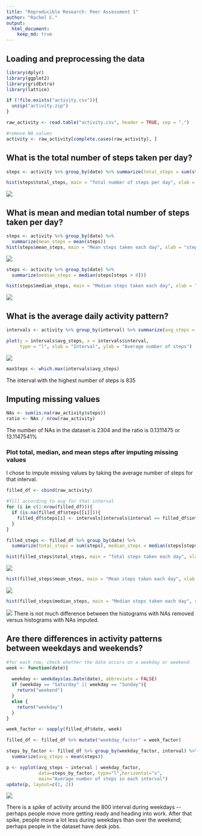 ```yaml
---
title: "Reproducible Research: Peer Assessment 1"
author: "Rachel C."
output: 
  html_document:
    keep_md: true
---
```



## Loading and preprocessing the data

```r
library(dplyr)
library(ggplot2)
library(gridExtra)
library(lattice)

if (!file.exists("activity.csv")){
  unzip("activity.zip")
}

raw_activity <- read.table("activity.csv", header = TRUE, sep = ",")

#remove NA values
activity <- raw_activity[complete.cases(raw_activity), ]
```

## What is the total number of steps taken per day?

```r
steps <- activity %>% group_by(date) %>% summarize(total_steps = sum(steps, na.rm = TRUE))

hist(steps$total_steps, main = "Total number of steps per day", xlab = "Steps")
```

![](PA1_template_files/figure-html/unnamed-chunk-2-1.png)<!-- -->

## What is mean and median total number of steps taken per day?

```r
steps <- activity %>% group_by(date) %>% 
  summarize(mean_steps = mean(steps))
hist(steps$mean_steps, main = "Mean steps taken each day", xlab = "steps")
```

![](PA1_template_files/figure-html/unnamed-chunk-3-1.png)<!-- -->

```r
steps <- activity %>% group_by(date) %>% 
  summarize(median_steps = median(steps[steps > 0]))

hist(steps$median_steps, main = "Median steps taken each day", xlab = "steps")
```

![](PA1_template_files/figure-html/unnamed-chunk-3-2.png)<!-- -->

## What is the average daily activity pattern?


```r
intervals <- activity %>% group_by(interval) %>% summarize(avg_steps = mean(steps))

plot(y = intervals$avg_steps, x = intervals$interval, 
     type = "l", xlab = "Interval", ylab = "Average number of steps")
```

![](PA1_template_files/figure-html/unnamed-chunk-4-1.png)<!-- -->

```r
maxSteps <- which.max(intervals$avg_steps)
```
The interval with the highest number of steps is 835


## Imputing missing values

```r
NAs <- sum(is.na(raw_activity$steps))
ratio <- NAs / nrow(raw_activity)
```
The number of NAs in the dataset is 2304 and the ratio is 0.1311475 or 13.1147541%

### Plot total, median, and mean steps after imputing missing values
I chose to impute missing values by taking the average number of steps for that interval.

```r
filled_df <- cbind(raw_activity)

#fill according to avg for that interval
for (i in c(1:nrow(filled_df))){
  if (is.na(filled_df$steps[[i]])){
    filled_df$steps[i] <- intervals[intervals$interval == filled_df$interval[[i]], ]$avg_steps
  }
}

filled_steps <- filled_df %>% group_by(date) %>% 
  summarize(total_steps = sum(steps), median_steps = median(steps[steps > 0]), mean_steps = mean(steps))

hist(filled_steps$total_steps, main = "Total steps taken each day", xlab = "steps")
```

![](PA1_template_files/figure-html/unnamed-chunk-6-1.png)<!-- -->

```r
hist(filled_steps$mean_steps, main = "Mean steps taken each day", xlab = "steps")
```

![](PA1_template_files/figure-html/unnamed-chunk-6-2.png)<!-- -->

```r
hist(filled_steps$median_steps, main = "Median steps taken each day", xlab = "steps")
```

![](PA1_template_files/figure-html/unnamed-chunk-6-3.png)<!-- -->
There is not much difference between the histograms with NAs removed versus histograms with NAs imputed.

## Are there differences in activity patterns between weekdays and weekends?

```r
#for each row, check whether the date occurs on a weekday or weekend
week <- function(date){
  
  weekday <- weekdays(as.Date(date), abbreviate = FALSE)
  if (weekday == "Saturday" || weekday == "Sunday"){
    return("weekend")
  }
  else {
    return("weekday")
  }
}

week_factor <- sapply(filled_df$date, week)

filled_df <- filled_df %>% mutate("weekday_factor" = week_factor)

steps_by_factor <- filled_df %>% group_by(weekday_factor, interval) %>%
  summarize(avg_steps = mean(steps))

p <- xyplot(avg_steps ~ interval | weekday_factor, 
            data=steps_by_factor, type="l",horizontal="s", 
            main="Average number of steps in each interval")
update(p, layout=c(1, 2))
```

![](PA1_template_files/figure-html/unnamed-chunk-7-1.png)<!-- -->

There is a spike of activity around the 800 interval during weekdays 
-- perhaps people move more getting ready and heading into work. After that spike, people move a lot less during weekdays than over the weekend; perhaps people in the dataset have desk jobs. 
